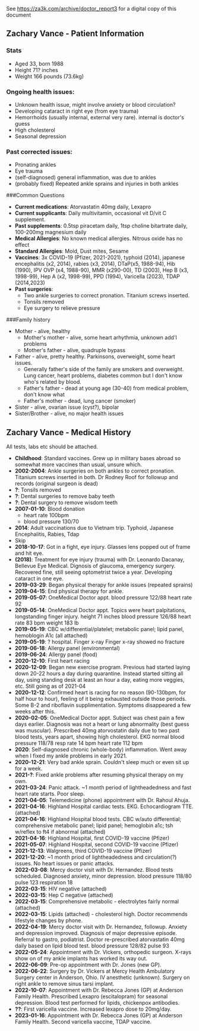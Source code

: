 See https://za3k.com/archive/doctor_report3 for a digital copy of this document

## Zachary Vance - Patient Information
### Stats
- Aged 33, born 1988
- Height 71? inches
- Weight 166 pounds (73.6kg)

### Ongoing health issues:
- Unknown health issue, might involve anxiety or blood circulation?
- Developing cataract in right eye (from eye trauma)
- Hemorrhoids (usually internal, external very rare). internal is doctor's guess
- High cholesterol
- Seasonal depression

### Past corrected issues:
- Pronating ankles
- Eye trauma
- (self-diagnosed) general inflammation, was due to ankles
- (probably fixed) Repeated ankle sprains and injuries in both ankles

###Common Questions
- **Current medications**: Atorvastatin 40mg daily, Lexapro
- **Current supplicants**: Daily multivitamin, occasional vit D/vit C supplement.
- **Past supplements**: 0.5tsp piracetam daily, 1tsp choline bitartrate daily, 100-200mg magnesium daily
- **Medical Allergies**: No known medical allergies. Nitrous oxide has no effect
- **Standard Allergies**: Mold, Dust mites, Sesame
- **Vaccines**: 3x COVID-19 (Pfizer, 2021-2021), typhoid (2014), japanese encephalitis (x2, 2014), rabies (x3, 2014), DTaP(x5, 1988-94), Hib (1990), IPV OVP (x4, 1988-90), MMR (x290-00), TD (2003), Hep B (x3, 1998-99), Hep A (x2, 1998-99), PPD (1994), Varicella (2023), TDAP (2014,2023)
- **Past surgeries**:
    - Two ankle surgeries to correct pronation. Titanium screws inserted.
    - Tonsils removed
    - Eye surgery to relieve pressure

###Family history
- Mother - alive, healthy
    - Mother's mother - alive, some heart arhythmia, unknown add'l problems
    - Mother's father - alive, quadruple bypass
- Father - alive, pretty healthy. Parkinsons, overweight, some heart issues.
    - Generally father's side of the family are smokers and overweight. Lung cancer, heart problems, diabetes common but I don't know who's related by blood.
    - Father's father - dead at young age (30-40) from medical problem, don't know what
    - Father's mother - dead, lung cancer (smoker)
- Sister - alive, ovarian issue (cyst?), bipolar
- Sister/Brother - alive, no major health issues

## Zachary Vance - Medical History
All tests, labs etc should be attached.

- **Childhood**: Standard vaccines. Grew up in military bases abroad so somewhat more vaccines than usual, unsure which.
- **2002-2004**: Ankle surgeries on both ankles to correct pronation. Titanium screws inserted in both. Dr Rodney Roof for followup and records (original surgeon is dead)
- **?**: Tonsils removed
- **?**: Dental surgeries to remove baby teeth
- **?**: Dental surgery to remove wisdom teeth
- **2007-01-10**: Blood donation
    - heart rate 100bpm
    - blood pressure 130/70
- **2014**: Adult vaccinations due to Vietnam trip. Typhoid, Japanese Encephalitis, Rabies, Tdap
- Skip
- **2018-10-17**: Got in a fight, eye injury. Glasses lens popped out of frame and hit eye.
- **(2018)**: Treatment for eye injury (trauma) with Dr. Leonardo Dacanay, Bellevue Eye Medical. Dignosis of glaucoma, emergency surgery. Recovered fine, still seeing optometrist twice a year. Developing cataract in one eye.
- **2019-03-29**: Began physical therapy for ankle issues (repeated sprains)
- **2019-04-15**: End physical therapy for ankle.
- **2019-05-07**: OneMedical Doctor appt.
    blood pressure 122/88
    heart rate 92
- **2019-05-14**: OneMedical Doctor appt. Topics were heart palpitations, longstanding finger injury.
    height 71 inches
    blood pressure 126/88
    heart rate 83 bpm
    weight 183 lb
- **2019-05-19**: CBC w/differential/platelet; metabolic panel; lipid panel, hemoblogin A1c (all attached)
- **2019-05-19**: ? hospital. Finger x-ray
    Finger x-ray showed no fracture
- **2019-06-18**: Allergy panel (environmental)
- **2019-06-24**: Allergy panel (food)
- **2020-12-10**: First heart racing
- **2020-12-09**: Began new exercise program. Previous had started laying down 20-22 hours a day during quarantine. Instead started sitting all day, using standing desk at least an hour a day, eating more veggies, etc. Still going as of 2021-04
- **2020-12-12**: Confirmed heart is racing for no reason (90-130bpm, for half hour to hour), feeling of it being exhausted outside those periods. Some B-2 and riboflavin supplimentation. Symptoms disappeared a few weeks after this.
- **2020-02-05**: OneMedical Doctor appt. Subject was chest pain a few days earlier. Diagnosis was not a heart or lung abnormality (best guess was muscular). Prescribed 40mg atorvostatin daily due to two past blood tests, years apart, showing high cholesterol.
    EKG normal
    blood pressure 118/78
    resp rate 14 bpm
    heart rate 112 bpm
- **2020**: Self-diagnosed chronic (whole-body) inflammation. Went away when I fixed my ankle problems in early 2021.
- **2020-12-21**: Very bad ankle sprain. Couldn't sleep much or even sit up for a week.
- **2021-?**: Fixed ankle problems after resuming physical therapy on my own.
- **2021-03-24**: Panic attack. ~1 month period of lightheadedness and fast heart rate starts. Poor sleep.
- **2021-04-05**: Telemedicine (phone) appointment with Dr. Rahoul Ahuja.
- **2021-04-16**: Highland Hospital cardiac tests. EKG. Echocardiogram TTE. (attached)
- **2021-04-16**: Highland Hospital blood tests. CBC w/auto differential; comprehensive metabolic panel; lipid panel; hemoglobin a1c; tsh w/reflex to ft4 if abnormal (attached)
- **2021-04-16**: Highland Hospital, first COVID-19 vaccine (Pfizer)
- **2021-05-07**: Highland Hospital, second COVID-19 vaccine (Pfizer)
- **2021-12-13**: Walgreens, third COVID-19 vaccine (Pfizer)
- **2021-12-20**: ~1 month priod of lightheadedness and circulation(?) issues. No heart issues or panic attacks.
- **2022-03-08**: Mercy doctor visit with Dr. Hernandez. Blood tests scheduled. Diagnosed anxiety, minor depression.
    blood pressure 118/80
    pulse 123
    respiration 18
- **2022-03-15**: HIV negative (attached)
- **2022-03-15**: Hep C negative (attached)
- **2022-03-15**: Comprehensive metabolic - electrolytes fairly normal (attached)
- **2022-03-15**: Lipids (attached) - cholesterol high. Doctor recommends lifestyle changes by phone.
- **2022-04-19**: Mercy doctor visit with Dr. Hernandez, followup. Anxiety and depression improved. Diagnosis of major depressive episode. Referral to gastro, podiatrist. Doctor re-prescribed atorvastatin 40mg daily based on lipid blood test.
    blood pressure 128/82
    pulse 93
- **2022-05-24**: Appointment with Dr. Vickers, orthopedic surgeon. X-rays show on of my ankle implants has worked its way out.
- **2022-06-09**: Pre-op appointment with Dr. Jones (new GP).
- **2022-06-22**: Surgery by Dr. Vickers at Mercy Health Ambulatory Surgery center in Anderson, Ohio. IV anesthetic (unknown). Surgery on right ankle to remove sinus tarsi implant.
- **2022-10-07**: Appointment with Dr. Rebecca Jones (GP) at Anderson Family Health. Prescribed Lexapro (escitalopram) for seasonal depression. Blood test performed for lipids, chickenpox antibodies.
- **??**: First varicella vaccine. Increased lexapro dose to 20mg/day.
- **2023-01-16**: Appointment with Dr. Rebecca Jones (GP) at Anderson Family Health. Second varicella vaccine, TDAP vaccine.

